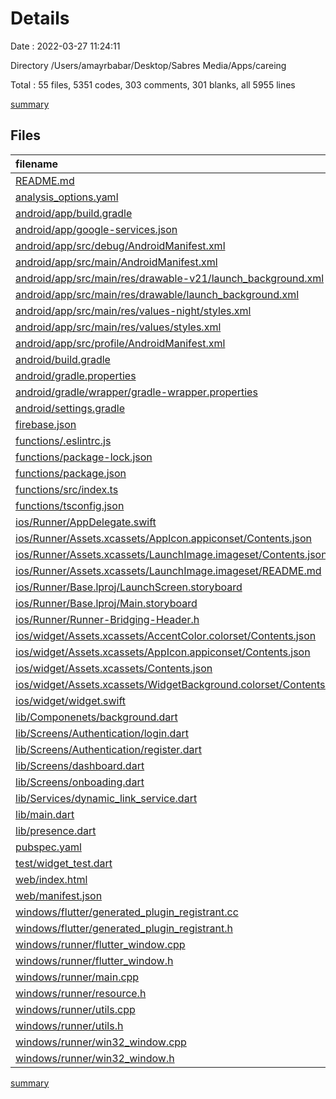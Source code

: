 # Details

Date : 2022-03-27 11:24:11

Directory /Users/amayrbabar/Desktop/Sabres Media/Apps/careing

Total : 55 files,  5351 codes, 303 comments, 301 blanks, all 5955 lines

[summary](results.md)

## Files
| filename | language | code | comment | blank | total |
| :--- | :--- | ---: | ---: | ---: | ---: |
| [README.md](/README.md) | Markdown | 10 | 0 | 7 | 17 |
| [analysis_options.yaml](/analysis_options.yaml) | YAML | 3 | 23 | 4 | 30 |
| [android/app/build.gradle](/android/app/build.gradle) | Groovy | 54 | 3 | 13 | 70 |
| [android/app/google-services.json](/android/app/google-services.json) | JSON | 39 | 0 | 0 | 39 |
| [android/app/src/debug/AndroidManifest.xml](/android/app/src/debug/AndroidManifest.xml) | XML | 4 | 3 | 1 | 8 |
| [android/app/src/main/AndroidManifest.xml](/android/app/src/main/AndroidManifest.xml) | XML | 28 | 6 | 1 | 35 |
| [android/app/src/main/res/drawable-v21/launch_background.xml](/android/app/src/main/res/drawable-v21/launch_background.xml) | XML | 4 | 7 | 2 | 13 |
| [android/app/src/main/res/drawable/launch_background.xml](/android/app/src/main/res/drawable/launch_background.xml) | XML | 4 | 7 | 2 | 13 |
| [android/app/src/main/res/values-night/styles.xml](/android/app/src/main/res/values-night/styles.xml) | XML | 9 | 9 | 1 | 19 |
| [android/app/src/main/res/values/styles.xml](/android/app/src/main/res/values/styles.xml) | XML | 9 | 9 | 1 | 19 |
| [android/app/src/profile/AndroidManifest.xml](/android/app/src/profile/AndroidManifest.xml) | XML | 4 | 3 | 1 | 8 |
| [android/build.gradle](/android/build.gradle) | Groovy | 30 | 0 | 5 | 35 |
| [android/gradle.properties](/android/gradle.properties) | Properties | 3 | 0 | 1 | 4 |
| [android/gradle/wrapper/gradle-wrapper.properties](/android/gradle/wrapper/gradle-wrapper.properties) | Properties | 5 | 1 | 1 | 7 |
| [android/settings.gradle](/android/settings.gradle) | Groovy | 8 | 0 | 4 | 12 |
| [firebase.json](/firebase.json) | JSON | 6 | 0 | 1 | 7 |
| [functions/.eslintrc.js](/functions/.eslintrc.js) | JavaScript | 71 | 0 | 1 | 72 |
| [functions/package-lock.json](/functions/package-lock.json) | JSON | 3,288 | 0 | 1 | 3,289 |
| [functions/package.json](/functions/package.json) | JSON | 29 | 0 | 1 | 30 |
| [functions/src/index.ts](/functions/src/index.ts) | TypeScript | 16 | 1 | 1 | 18 |
| [functions/tsconfig.json](/functions/tsconfig.json) | JSON | 15 | 0 | 1 | 16 |
| [ios/Runner/AppDelegate.swift](/ios/Runner/AppDelegate.swift) | Swift | 28 | 1 | 1 | 30 |
| [ios/Runner/Assets.xcassets/AppIcon.appiconset/Contents.json](/ios/Runner/Assets.xcassets/AppIcon.appiconset/Contents.json) | JSON | 122 | 0 | 1 | 123 |
| [ios/Runner/Assets.xcassets/LaunchImage.imageset/Contents.json](/ios/Runner/Assets.xcassets/LaunchImage.imageset/Contents.json) | JSON | 23 | 0 | 1 | 24 |
| [ios/Runner/Assets.xcassets/LaunchImage.imageset/README.md](/ios/Runner/Assets.xcassets/LaunchImage.imageset/README.md) | Markdown | 3 | 0 | 2 | 5 |
| [ios/Runner/Base.lproj/LaunchScreen.storyboard](/ios/Runner/Base.lproj/LaunchScreen.storyboard) | XML | 36 | 1 | 1 | 38 |
| [ios/Runner/Base.lproj/Main.storyboard](/ios/Runner/Base.lproj/Main.storyboard) | XML | 25 | 1 | 1 | 27 |
| [ios/Runner/Runner-Bridging-Header.h](/ios/Runner/Runner-Bridging-Header.h) | C++ | 1 | 0 | 1 | 2 |
| [ios/widget/Assets.xcassets/AccentColor.colorset/Contents.json](/ios/widget/Assets.xcassets/AccentColor.colorset/Contents.json) | JSON | 11 | 0 | 1 | 12 |
| [ios/widget/Assets.xcassets/AppIcon.appiconset/Contents.json](/ios/widget/Assets.xcassets/AppIcon.appiconset/Contents.json) | JSON | 98 | 0 | 1 | 99 |
| [ios/widget/Assets.xcassets/Contents.json](/ios/widget/Assets.xcassets/Contents.json) | JSON | 6 | 0 | 1 | 7 |
| [ios/widget/Assets.xcassets/WidgetBackground.colorset/Contents.json](/ios/widget/Assets.xcassets/WidgetBackground.colorset/Contents.json) | JSON | 11 | 0 | 1 | 12 |
| [ios/widget/widget.swift](/ios/widget/widget.swift) | Swift | 50 | 7 | 13 | 70 |
| [lib/Componenets/background.dart](/lib/Componenets/background.dart) | Dart | 54 | 0 | 4 | 58 |
| [lib/Screens/Authentication/login.dart](/lib/Screens/Authentication/login.dart) | Dart | 141 | 0 | 7 | 148 |
| [lib/Screens/Authentication/register.dart](/lib/Screens/Authentication/register.dart) | Dart | 252 | 10 | 18 | 280 |
| [lib/Screens/dashboard.dart](/lib/Screens/dashboard.dart) | Dart | 9 | 0 | 2 | 11 |
| [lib/Screens/onboading.dart](/lib/Screens/onboading.dart) | Dart | 137 | 5 | 9 | 151 |
| [lib/Services/dynamic_link_service.dart](/lib/Services/dynamic_link_service.dart) | Dart | 69 | 30 | 9 | 108 |
| [lib/main.dart](/lib/main.dart) | Dart | 56 | 12 | 12 | 80 |
| [lib/presence.dart](/lib/presence.dart) | Dart | 18 | 0 | 1 | 19 |
| [pubspec.yaml](/pubspec.yaml) | YAML | 26 | 56 | 18 | 100 |
| [test/widget_test.dart](/test/widget_test.dart) | Dart | 14 | 10 | 7 | 31 |
| [web/index.html](/web/index.html) | HTML | 80 | 18 | 7 | 105 |
| [web/manifest.json](/web/manifest.json) | JSON | 35 | 0 | 1 | 36 |
| [windows/flutter/generated_plugin_registrant.cc](/windows/flutter/generated_plugin_registrant.cc) | C++ | 6 | 4 | 5 | 15 |
| [windows/flutter/generated_plugin_registrant.h](/windows/flutter/generated_plugin_registrant.h) | C++ | 5 | 5 | 6 | 16 |
| [windows/runner/flutter_window.cpp](/windows/runner/flutter_window.cpp) | C++ | 45 | 4 | 13 | 62 |
| [windows/runner/flutter_window.h](/windows/runner/flutter_window.h) | C++ | 20 | 5 | 9 | 34 |
| [windows/runner/main.cpp](/windows/runner/main.cpp) | C++ | 30 | 4 | 10 | 44 |
| [windows/runner/resource.h](/windows/runner/resource.h) | C++ | 9 | 6 | 2 | 17 |
| [windows/runner/utils.cpp](/windows/runner/utils.cpp) | C++ | 53 | 2 | 10 | 65 |
| [windows/runner/utils.h](/windows/runner/utils.h) | C++ | 8 | 6 | 6 | 20 |
| [windows/runner/win32_window.cpp](/windows/runner/win32_window.cpp) | C++ | 183 | 15 | 48 | 246 |
| [windows/runner/win32_window.h](/windows/runner/win32_window.h) | C++ | 48 | 29 | 22 | 99 |

[summary](results.md)